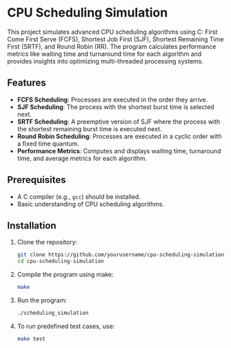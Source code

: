 # CPU Scheduling Simulation

This project simulates advanced CPU scheduling algorithms using C: First Come First Serve (FCFS), Shortest Job First (SJF), Shortest Remaining Time First (SRTF), and Round Robin (RR). The program calculates performance metrics like waiting time and turnaround time for each algorithm and provides insights into optimizing multi-threaded processing systems.

## Features
- **FCFS Scheduling**: Processes are executed in the order they arrive.
- **SJF Scheduling**: The process with the shortest burst time is selected next.
- **SRTF Scheduling**: A preemptive version of SJF where the process with the shortest remaining burst time is executed next.
- **Round Robin Scheduling**: Processes are executed in a cyclic order with a fixed time quantum.
- **Performance Metrics**: Computes and displays waiting time, turnaround time, and average metrics for each algorithm.

## Prerequisites
- A C compiler (e.g., `gcc`) should be installed.
- Basic understanding of CPU scheduling algorithms.

## Installation

1. Clone the repository:
   ```bash
   git clone https://github.com/yourusername/cpu-scheduling-simulation.git
   cd cpu-scheduling-simulation
2. Compile the program using make:
    ```bash
    make
3. Run the program:
    ```bash
    ./scheduling_simulation
4. To run predefined test cases, use:
    ```bash
    make test